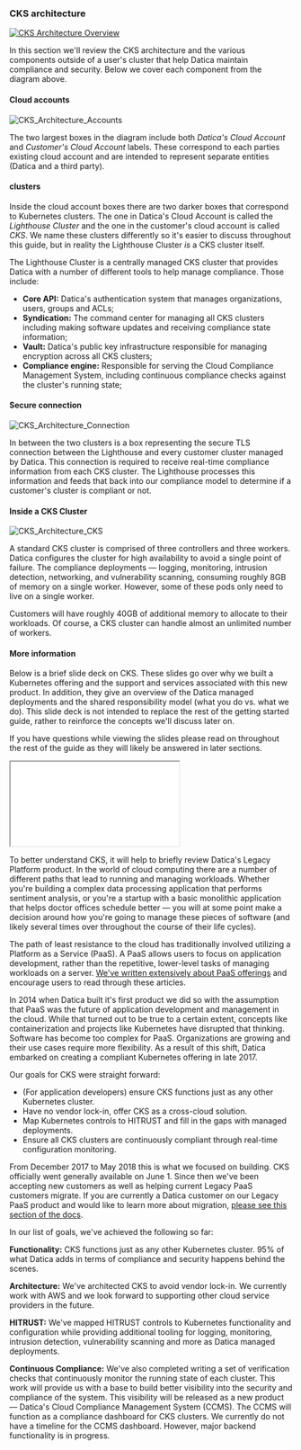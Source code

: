 ### CKS architecture

<a href="/assets/img/CKS_Architecture_V2.png" target="_blank">![CKS Architecture Overview](/assets/img/CKS_Architecture_V2.png)</a>

In this section we'll review the CKS architecture and the various components outside of a user's cluster that help Datica maintain compliance and security. Below we cover each component from the diagram above.

#### Cloud accounts

![CKS_Architecture_Accounts](/assets/img/CKS_Architecture_Accounts.png)

The two largest boxes in the diagram include both _Datica's Cloud Account_ and _Customer's Cloud Account_ labels. These correspond to each parties existing cloud account and are intended to represent separate entities (Datica and a third party).

#### clusters

Inside the cloud account boxes there are two darker boxes that correspond to Kubernetes clusters. The one in Datica's Cloud Account is called the _Lighthouse Cluster_ and the one in the customer's cloud account is called _CKS_. We name these clusters differently so it's easier to discuss throughout this guide, but in reality the Lighthouse Cluster _is_ a CKS cluster itself.

The Lighthouse Cluster is a centrally managed CKS cluster that provides Datica with a number of different tools to help manage compliance. Those include:

- **Core API:** Datica's authentication system that manages organizations, users, groups and ACLs;
- **Syndication:** The command center for managing all CKS clusters including making software updates and receiving compliance state information;
- **Vault:** Datica's public key infrastructure responsible for managing encryption across all CKS clusters;
- **Compliance engine:** Responsible for serving the Cloud Compliance Management System, including continuous compliance checks against the cluster's running state;

#### Secure connection

![CKS_Architecture_Connection](/assets/img/CKS_Architecture_Connection.png)

In between the two clusters is a box representing the secure TLS connection between the Lighthouse and every customer cluster managed by Datica. This connection is required to receive real-time compliance information from each CKS cluster. The Lighthouse processes this information and feeds that back into our compliance model to determine if a customer's cluster is compliant or not.

#### Inside a CKS Cluster

![CKS_Architecture_CKS](/assets/img/CKS_Architecture_CKS.png)

A standard CKS cluster is comprised of three controllers and three workers. Datica configures the cluster for high availability to avoid a single point of failure. The compliance deployments — logging, monitoring, intrusion detection, networking, and vulnerability scanning, consuming roughly 8GB of memory on a single worker. However, some of these pods only need to live on a single worker.

Customers will have roughly 40GB of additional memory to allocate to their workloads. Of course, a CKS cluster can handle almost an unlimited number of workers.

#### More information

Below is a brief slide deck on CKS. These slides go over why we built a Kubernetes offering and the support and services associated with this new product. In addition, they give an overview of the Datica managed deployments and the shared responsibility model (what you do vs. what we do). This slide deck is not intended to replace the rest of the getting started guide, rather to reinforce the concepts we'll discuss later on.

If you have questions while viewing the slides please read on throughout the rest of the guide as they will likely be answered in later sections.

<iframe src="//www.slideshare.net/slideshow/embed_code/key/AM4hBy1SalVT5X" allowfullscreen></iframe>

To better understand CKS, it will help to briefly review Datica's Legacy Platform product. In the world of cloud computing there are a number of different paths that lead to running and managing workloads. Whether you're building a complex data processing application that performs sentiment analysis, or you're a startup with a basic monolithic application that helps doctor offices schedule better — you will at some point make a decision around how you're going to manage these pieces of software (and likely several times over throughout the course of their life cycles).

The path of least resistance to the cloud has traditionally involved utilizing a Platform as a Service (PaaS). A PaaS allows users to focus on application development, rather than the repetitive, lower-level tasks of managing workloads on a server. [We've written extensively about PaaS offerings](https://datica.com/blog/kubernetes-vs-paas/) and encourage users to read through these articles.

In 2014 when Datica built it's first product we did so with the assumption that PaaS was the future of application development and management in the cloud. While that turned out to be true to a certain extent, concepts like containerization and projects like Kubernetes have disrupted that thinking. Software has become too complex for PaaS. Organizations are growing and their use cases require more flexibility. As a result of this shift, Datica embarked on creating a compliant Kubernetes offering in late 2017.

Our goals for CKS were straight forward:

- (For application developers) ensure CKS functions just as any other Kubernetes cluster.
- Have no vendor lock-in, offer CKS as a cross-cloud solution.
- Map Kubernetes controls to HITRUST and fill in the gaps with managed deployments.
- Ensure all CKS clusters are continuously compliant through real-time configuration monitoring.

From December 2017 to May 2018 this is what we focused on building. CKS officially went generally available on June 1. Since then we've been accepting new customers as well as helping current Legacy PaaS customers migrate. If you are currently a Datica customer on our Legacy PaaS product and would like to learn more about migration, [please see this section of the docs](TODO).

In our list of goals, we've achieved the following so far:

**Functionality:** CKS functions just as any other Kubernetes cluster. 95% of what Datica adds in terms of compliance and security happens behind the scenes.

**Architecture:** We've architected CKS to avoid vendor lock-in. We currently work with AWS and we look forward to supporting other cloud service providers in the future.

**HITRUST:** We've mapped HITRUST controls to Kubernetes functionality and configuration while providing additional tooling for logging, monitoring, intrusion detection, vulnerability scanning and more as Datica managed deployments.

**Continuous Compliance:** We've also completed writing a set of verification checks that continuously monitor the running state of each cluster. This work will provide us with a base to build better visibility into the security and compliance of the system. This visibility will be released as a new product — Datica's Cloud Compliance Management System (CCMS). The CCMS will function as a compliance dashboard for CKS clusters. We currently do not have a timeline for the CCMS dashboard. However, major backend functionality is in progress.
